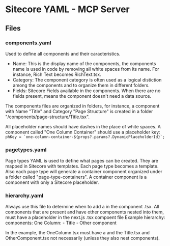 # Sitecore YAML - MCP Server

## Files
### components.yaml
Used to define all components and their caracteristics. 
* Name: This is the display name of the components, the components name is used in code by removing all white spaces from its name. For instance, Rich Text becomes RichText.tsx.
* Category: The component category is often used as a logical distiction among the components and to organize them in different folders.
* Fields: Sitecore Fields available in the components. When there are no fields present, means the component doesn't need a data source.

The components files are organized in folders, for instance, a component with Name "Title" and Category "Page Structure" is created in a folder "/components/page-structure/Title.tsx".

All placeholder names should have dashes in the place of white spaces. A component called "One Column Container" should use a placeholder key:
 ``phKey = `one-column-container-${props?.params?.DynamicPlaceholderId}`; ``

### pagetypes.yaml
Page types YAML is used to define what pages can be created. They are mapped in Sitecore with templates. Each page type becomes a template.
Also each page type will generate a container component organized under a folder called "page-type-containers". A container component is a component with only a Sitecore placeholder.

### hierarchy.yaml
Always use this file to determine when to add a <placeholder> in the component .tsx.
All components that are present and have other components nested into them, must have a placeholder in the next.js .tsx compoent file
Example
hierarchy:
  components:
    One Column: 
      - Title
      - Other component

In the example, the OneColumn.tsx must have a <placeholder> and the Title.tsx and OtherComponent.tsx not necessarily (unless they also nest components).